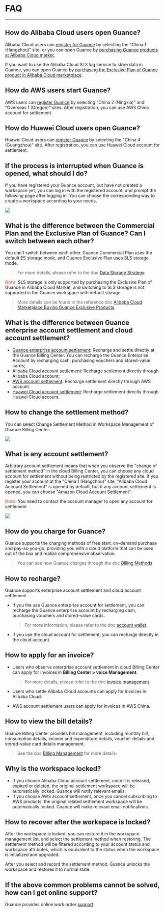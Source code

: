 # FAQ
---

## How do Alibaba Cloud users open Guance?

Alibaba Cloud users can [register for Guance](../billing/commercial-register.md) by selecting the "China 1 (Hangzhou)" site, or you can open Guance by [purchasing Guance products at Alibaba Cloud market](../billing/commercial-aliyun.md).

If you want to use the Alibaba Cloud SLS log service to store data in Guance, you can open Guance by [purchasing the Exclusive Plan of Guance product in Alibaba Cloud marketplace](../billing/commercial-aliyun-sls.md).

## How do AWS users start Guance?

AWS users can [register Guance](../billing/commercial-register.md) by selecting "China 2 (Ningxia)" and "Overseas 1 (Oregon)" sites. After registration, you can use AWS China account for settlement.

## How do Huawei Cloud users open Guance?

Huawei Cloud users can [register Guance](../billing/commercial-register.md) by selecting the "China 4 (Guangzhou)" site. After registration, you can use Huawei Cloud account for settlement.

## If the process is interrupted when Guance is opened, what should I do?

If you have registered your Guance account, but have not created a workspace yet, you can log in with the registered account, and prompt the following page after logging in. You can choose the corresponding way to create a workspace according to your needs.

![](img/8.register_6.png)

## What is the difference between the Commercial Plan and the Exclusive Plan of Guance? Can I switch between each other?

You can't switch between each other. Guance Commercial Plan uses the default ES storage mode, and Guance Exclusive Plan uses SLS storage mode. 

> For more details, please refer to the doc [Data Storage Strategy](../billing/billing-method/data-storage.md#options).

<font color=coral>**Note:**</font> SLS storage is only supported by purchasing the Exclusive Plan of Guance in Alibaba Cloud Market, and switching to SLS storage is not supported in the Guance workspace with default storage. 

> More details can be found in the reference doc [Alibaba Cloud Marketplace Buying Guance Exclusive Products](../billing/commercial-aliyun-sls.md).

## What is the difference between Guance enterprise account settlement and cloud account settlement?

- [Guance enterprise account settlement](../billing/billing-account/enterprise-account.md): Recharge and settle directly at the Guance Billing Center. You can recharge the Guance Enterprise Account by recharging cash, purchasing vouchers and stored-value cards;
- [Alibaba Cloud account settlement](../billing/billing-account/aliyun-account.md): Recharge settlement directly through Alibaba Cloud account;
- [AWS account settlement](../billing/billing-account/aws-account.md): Recharge settlement directly through AWS account.
- [Huawei Cloud account settlement](../billing/billing-account/huaweicloud-account.md): Recharge settlement directly through Huawei Cloud account. 

## How to change the settlement method?

You can select Change Settlement Method in Workspace Management of Guance Billing Center.

![](img/9.upgrade_9.png)

## What is any account settlement?

Arbitrary account settlement means that when you observe the "change of settlement method" in the cloud Billing Center, you can choose any cloud account for settlement without being restricted by the registered site. If you register your account at the "China 1 (Hangzhou)" site, "Alibaba Cloud Account Settlement" is opened by default, but if any account settlement is opened, you can choose "Amazon Cloud Account Settlement".

<font color=coral>**Note:**</font> You need to contact the account manager to open any account for settlement.

![](img/9.upgrade_7.png)

## How do you charge for Guance?

Guance supports the charging methods of free start, on-demand purchase and pay-as-you-go, providing you with a cloud platform that can be used out of the box and realize comprehensive observation. 

> You can see how Guance charges through the doc [Billing Methods](../billing/billing-method/index.md).

## How to recharge?

Guance supports enterprise account settlement and cloud account settlement.

- If you the use Guance enterprise account for settlement, you can recharge the Guance enterprise account by recharging cash, purchasing vouchers and stored-value cards. 

    > For more information, please refer to the doc [account wallet](../billing/cost-center/account-wallet/index.md).
- If you use the cloud account for settlement, you can recharge directly in the cloud account.

## How to apply for an invoice?

- Users who observe enterprise account settlement in cloud Billing Center can apply for invoices in **Billing Center > voice Management**. 

    > For more details, please refer to the doc [invoice management](../billing/cost-center/invoice-management.md).
- Users who settle Alibaba Cloud accounts can apply for invoices in Alibaba Cloud.
- AWS account settlement users can apply for invoices in AWS China.

## How to view the bill details?

Guance Billing Center provides bill management, including monthly bill, consumption details, income and expenditure details, voucher details and stored-value card details management. 

> See the doc [Billing Management](../billing/cost-center/billing-management.md) for more details.

## Why is the workspace locked?

- If you choose Alibaba Cloud account settlement, once it is released, expired or deleted, the original settlement workspace will be automatically locked. Guance will notify relevant emails;
- If you choose AWS account settlement, once you cancel subscribing to AWS products, the original related settlement workspace will be automatically locked. Guance will make relevant email notifications.

## How to recover after the workspace is locked?

After the workspace is locked, you can restore it in the workspace management list, and select the settlement method when restoring. The settlement method will be filtered according to your account status and workspace attributes, which is equivalent to the status when the workspace is initialized and upgraded.

After you select and record the settlement method, Guance unlocks the workspace and restores it to normal state.

## If the above common problems cannot be solved, how can I get online support?

Guance provides online work order [support](../billing/cost-center/support-center.md).
